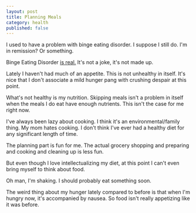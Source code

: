 ```yaml
---
layout: post
title: Planning Meals
category: health
published: false
---
```


I used to have a problem with binge eating disorder. I suppose I still do. I'm in remission? Or something.

<aside><p>Binge Eating Disorder <a href="http://www.bingeeatingdisorder.com/?mid=B000081&utm_medium=vanity&utm_source=vanity&utm_campaign=2015_ub_dtc_beddsecon_bed_t&utm_content=ub_bingeeatingdisorderisrealcom_vanity__aq&utm_term=billboard">is real.</a> It's not a joke, it's not made up.</p></aside>

Lately I haven't had much of an appetite. This is not unhealthy in itself. It's nice that I don't associate a mild hunger pang with crushing despair at this point.

What's not healthy is my nutrition. Skipping meals isn't a problem in itself when the meals I do eat have enough nutrients. This isn't the case for me right now.

I've always been lazy about cooking. I think it's an environmental/family thing. My mom hates cooking. I don't think I've ever had a healthy diet for any significant length of time.

The planning part is fun for me. The actual grocery shopping and preparing and cooking and cleaning up is less fun.

But even though I love intellectualizing my diet, at this point I can't even bring myself to think about food.

Oh man, I'm shaking. I should probably eat something soon.

The weird thing about my hunger lately compared to before is that when I'm hungry now, it's accompanied by nausea. So food isn't really appetizing like it was before.